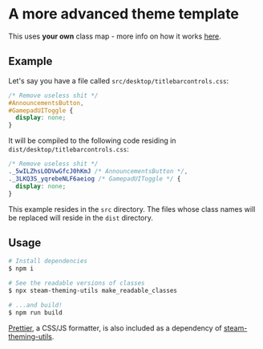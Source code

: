 # A more advanced theme template

This uses **your own** class map - more info on how it works [here][steam-theming-utils].

## Example

Let's say you have a file called `src/desktop/titlebarcontrols.css`:

```css
/* Remove useless shit */
#AnnouncementsButton,
#GamepadUIToggle {
  display: none;
}
```

It will be compiled to the following code residing in `dist/desktop/titlebarcontrols.css`:

```css
/* Remove useless shit */
._5wILZhsLODVwGfcJ0hKmJ /* AnnouncementsButton */,
._3LKQ3S_yqrebeNLF6aeiog /* GamepadUIToggle */ {
  display: none;
}
```

This example resides in the `src` directory. The files whose class names will be replaced will reside in the `dist` directory.

## Usage

```sh
# Install dependencies
$ npm i

# See the readable versions of classes
$ npx steam-theming-utils make_readable_classes

# ...and build!
$ npm run build
```

[Prettier][prettier], a CSS/JS formatter, is also included as a dependency of [steam-theming-utils][steam-theming-utils].

[prettier]: https://prettier.io
[steam-theming-utils]: https://github.com/ricewind012/steam-theming-utils

